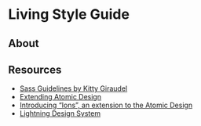 # Living Style Guide

## About

## Resources
- [Sass Guidelines by Kitty Giraudel](https://sass-guidelin.es/)
- [Extending Atomic Design](https://bradfrost.com/blog/post/extending-atomic-design/)
- [Introducing “Ions”, an extension to the Atomic Design](https://www.cjcid.com/articles/ions-introduction/#table-modes)
- [Lightning Design System](https://www.lightningdesignsystem.com/)
